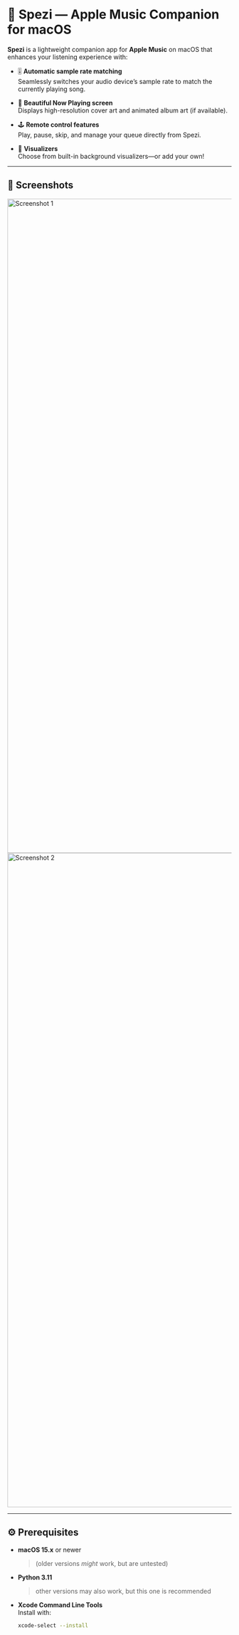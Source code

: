 # 🎵 Spezi — Apple Music Companion for macOS

**Spezi** is a lightweight companion app for **Apple Music** on macOS that enhances your listening experience with:

- 🎚️ **Automatic sample rate matching**  
  Seamlessly switches your audio device’s sample rate to match the currently playing song.
  
- 🎨 **Beautiful Now Playing screen**  
  Displays high-resolution cover art and animated album art (if available).
  
- 🕹️ **Remote control features**  
  Play, pause, skip, and manage your queue directly from Spezi.

- 🌈 **Visualizers**  
  Choose from built-in background visualizers—or add your own!

---

## 📸 Screenshots

<img width="1470" alt="Screenshot 1" src="https://github.com/user-attachments/assets/8fc69c1c-d666-4399-b764-64657ff7cccb" />

<img width="1470" alt="Screenshot 2" src="https://github.com/user-attachments/assets/ce9f2d61-77a3-44a9-8f8f-b72811dc17b1" />

---

## ⚙️ Prerequisites

- **macOS 15.x** or newer  
  > (older versions *might* work, but are untested)

- **Python 3.11**  
  > other versions may also work, but this one is recommended

- **Xcode Command Line Tools**  
  Install with:
  ```bash
  xcode-select --install

